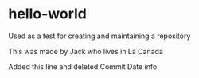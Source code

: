# hello-world
Used as a test for creating and maintaining a repository

This was made by Jack who lives in La Canada

Added this line and deleted Commit Date info
